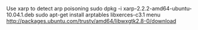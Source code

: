 Use xarp to detect arp poisoning
sudo dpkg -i xarp-2.2.2-amd64-ubuntu-10.04.1.deb
sudo apt-get install arptables libxerces-c3.1 menu
http://packages.ubuntu.com/trusty/amd64/libwxgtk2.8-0/download
